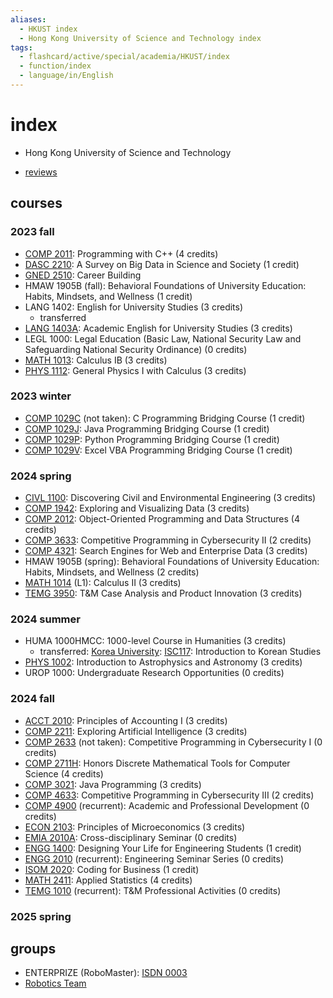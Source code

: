 ```yaml
---
aliases:
  - HKUST index
  - Hong Kong University of Science and Technology index
tags:
  - flashcard/active/special/academia/HKUST/index
  - function/index
  - language/in/English
---
```


# index

- Hong Kong University of Science and Technology

<!-- list separator -->

- [reviews](reviews.md)

## courses

### 2023 fall

- [COMP 2011](COMP%202011/index.md): Programming with C++ (4 credits)
- [DASC 2210](DASC%202210/index.md): A Survey on Big Data in Science and Society (1 credit)
- [GNED 2510](GNED%202510/index.md): Career Building
- HMAW 1905B (fall): Behavioral Foundations of University Education: Habits, Mindsets, and Wellness (1 credit)
- LANG 1402: English for University Studies (3 credits)
  - transferred
- [LANG 1403A](LANG%201403A/index.md): Academic English for University Studies (3 credits)
- LEGL 1000: Legal Education (Basic Law, National Security Law and Safeguarding National Security Ordinance) (0 credits)
- [MATH 1013](MATH%201013/index.md): Calculus IB (3 credits)
- [PHYS 1112](PHYS%201112/index.md): General Physics I with Calculus (3 credits)

### 2023 winter

- [COMP 1029C](COMP%201029C/index.md) (not taken): C Programming Bridging Course (1 credit)
- [COMP 1029J](COMP%201029J/index.md): Java Programming Bridging Course (1 credit)
- [COMP 1029P](COMP%201029P/index.md): Python Programming Bridging Course (1 credit)
- [COMP 1029V](COMP%201029V/index.md): Excel VBA Programming Bridging Course (1 credit)

### 2024 spring

- [CIVL 1100](CIVL%201100/index.md): Discovering Civil and Environmental Engineering (3 credits)
- [COMP 1942](COMP%201942/index.md): Exploring and Visualizing Data (3 credits)
- [COMP 2012](COMP%202012/index.md): Object-Oriented Programming and Data Structures (4 credits)
- [COMP 3633](COMP%203633/index.md): Competitive Programming in Cybersecurity II (2 credits)
- [COMP 4321](COMP%204321/index.md): Search Engines for Web and Enterprise Data (3 credits)
- HMAW 1905B (spring): Behavioral Foundations of University Education: Habits, Mindsets, and Wellness (2 credits)
- [MATH 1014](MATH%201014/index.md) (L1): Calculus II (3 credits)
- [TEMG 3950](TEMG%203950/index.md): T&M Case Analysis and Product Innovation (3 credits)

### 2024 summer

- HUMA 1000HMCC: 1000-level Course in Humanities (3 credits)
  - transferred: [Korea University](../Korea%20University/index.md): [ISC117](../Korea%20University/ISC117/index.md): Introduction to Korean Studies
- [PHYS 1002](PHYS%201002/index.md): Introduction to Astrophysics and Astronomy (3 credits)
- UROP 1000: Undergraduate Research Opportunities (0 credits)

### 2024 fall

- [ACCT 2010](ACCT%202010/index.md): Principles of Accounting I (3 credits)
- [COMP 2211](COMP%202211/index.md): Exploring Artificial Intelligence (3 credits)
- [COMP 2633](COMP%202633/index.md) (not taken): Competitive Programming in Cybersecurity I (0 credits)
- [COMP 2711H](COMP%202711H/index.md): Honors Discrete Mathematical Tools for Computer Science (4 credits)
- [COMP 3021](COMP%203021/index.md): Java Programming (3 credits)
- [COMP 4633](COMP%204633/index.md): Competitive Programming in Cybersecurity III (2 credits)
- [COMP 4900](COMP%204900/index.md) (recurrent): Academic and Professional Development (0 credits)
- [ECON 2103](ECON%202103/index.md): Principles of Microeconomics (3 credits)
- [EMIA 2010A](EMIA%202010A/index.md): Cross-disciplinary Seminar (0 credits)
- [ENGG 1400](ENGG%201400/index.md): Designing Your Life for Engineering Students (1 credit)
- [ENGG 2010](ENGG%202010/index.md) (recurrent): Engineering Seminar Series (0 credits)
- [ISOM 2020](ISOM%202020/index.md): Coding for Business (1 credit)
- [MATH 2411](MATH%202411/index.md): Applied Statistics (4 credits)
- [TEMG 1010](TEMG%201010/index.md) (recurrent): T&M Professional Activities (0 credits)

### 2025 spring

## groups

- ENTERPRIZE (RoboMaster): [ISDN 0003](ISDN%200003/index.md)
- [Robotics Team](Robotics%20Team/index.md)
